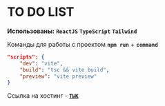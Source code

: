 # TO DO LIST

**Использованы:** **`ReactJS`** **`TypeScript`** **`Tailwind`**

Команды для работы с проектом **`npm run`** + **`command`**
```json
"scripts": {
	"dev": "vite",
	"build": "tsc && vite build",
	"preview": "vite preview"
}
```

Ссылка на хостинг - **[`ТЫК`](https://to-do-list-cwjt.onrender.com/)**
